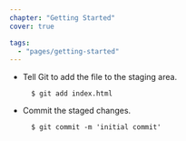 ```yaml
---
chapter: "Getting Started"
cover: true

tags:
  - "pages/getting-started"
---
```


- Tell Git to add the file to the staging area.
      
        $ git add index.html

- Commit the staged changes.
      
        $ git commit -m 'initial commit'